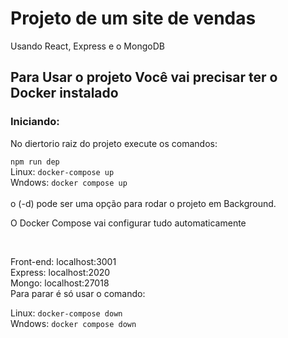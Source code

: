 # Projeto de um site de vendas 
Usando React, Express e o MongoDB

## Para Usar o projeto Você vai precisar ter o Docker instalado

### Iniciando:

No diertorio raiz do projeto execute os comandos:

`npm run dep`<br>
Linux: `docker-compose up` <br>
Wndows: `docker compose up`<br>
<br>
o (-d) pode ser uma opção para rodar o projeto em Background.
<br>

O Docker Compose vai configurar tudo automaticamente

<br>


Front-end: <a>localhost:3001</a><br>
Express:   <a>localhost:2020</a><br>
Mongo:     <a>localhost:27018</a>
<br>
Para parar é só usar o comando:
<br>

Linux: `docker-compose down` <br>
Wndows: `docker compose down`<br>

<br>
